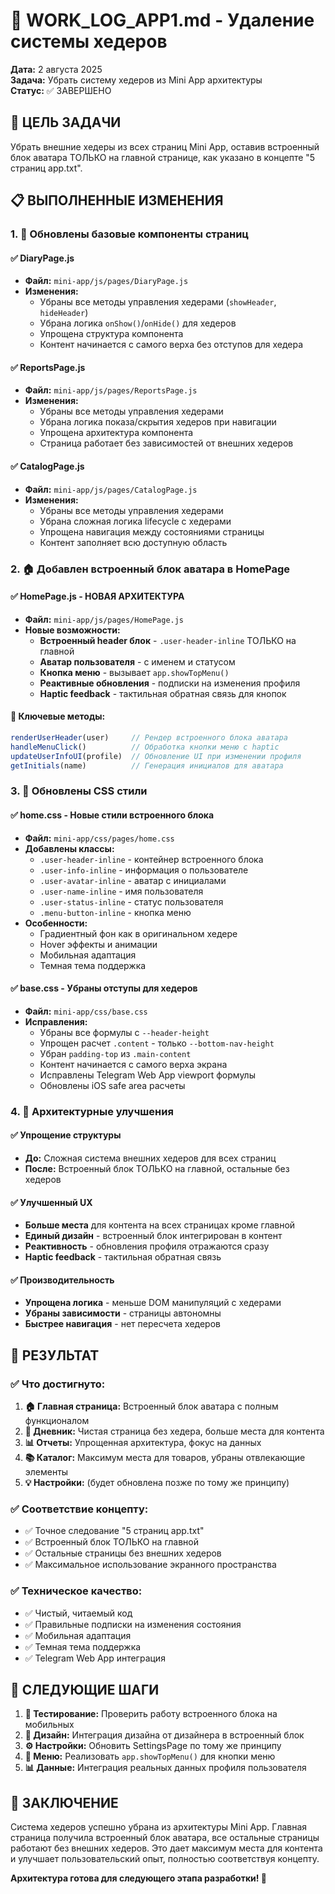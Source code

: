 # 📱 WORK_LOG_APP1.md - Удаление системы хедеров

**Дата:** 2 августа 2025  
**Задача:** Убрать систему хедеров из Mini App архитектуры  
**Статус:** ✅ ЗАВЕРШЕНО  

## 🎯 ЦЕЛЬ ЗАДАЧИ

Убрать внешние хедеры из всех страниц Mini App, оставив встроенный блок аватара ТОЛЬКО на главной странице, как указано в концепте "5 страниц app.txt".

## 📋 ВЫПОЛНЕННЫЕ ИЗМЕНЕНИЯ

### 1. 📄 **Обновлены базовые компоненты страниц**

#### ✅ DiaryPage.js
- **Файл:** `mini-app/js/pages/DiaryPage.js`
- **Изменения:**
  - Убраны все методы управления хедерами (`showHeader`, `hideHeader`)
  - Убрана логика `onShow()`/`onHide()` для хедеров
  - Упрощена структура компонента
  - Контент начинается с самого верха без отступов для хедера

#### ✅ ReportsPage.js  
- **Файл:** `mini-app/js/pages/ReportsPage.js`
- **Изменения:**
  - Убраны все методы управления хедерами
  - Убрана логика показа/скрытия хедеров при навигации
  - Упрощена архитектура компонента
  - Страница работает без зависимостей от внешних хедеров

#### ✅ CatalogPage.js
- **Файл:** `mini-app/js/pages/CatalogPage.js`  
- **Изменения:**
  - Убраны все методы управления хедерами
  - Убрана сложная логика lifecycle с хедерами
  - Упрощена навигация между состояниями страницы
  - Контент заполняет всю доступную область

### 2. 🏠 **Добавлен встроенный блок аватара в HomePage**

#### ✅ HomePage.js - НОВАЯ АРХИТЕКТУРА
- **Файл:** `mini-app/js/pages/HomePage.js`
- **Новые возможности:**
  - **Встроенный header блок** - `.user-header-inline` ТОЛЬКО на главной
  - **Аватар пользователя** - с именем и статусом
  - **Кнопка меню** - вызывает `app.showTopMenu()`
  - **Реактивные обновления** - подписки на изменения профиля
  - **Haptic feedback** - тактильная обратная связь для кнопок

#### 🔧 **Ключевые методы:**
```javascript
renderUserHeader(user)     // Рендер встроенного блока аватара
handleMenuClick()          // Обработка кнопки меню с haptic
updateUserInfoUI(profile)  // Обновление UI при изменении профиля
getInitials(name)          // Генерация инициалов для аватара
```

### 3. 🎨 **Обновлены CSS стили**

#### ✅ home.css - Новые стили встроенного блока
- **Файл:** `mini-app/css/pages/home.css`
- **Добавлены классы:**
  - `.user-header-inline` - контейнер встроенного блока
  - `.user-info-inline` - информация о пользователе
  - `.user-avatar-inline` - аватар с инициалами
  - `.user-name-inline` - имя пользователя
  - `.user-status-inline` - статус пользователя  
  - `.menu-button-inline` - кнопка меню
- **Особенности:**
  - Градиентный фон как в оригинальном хедере
  - Hover эффекты и анимации
  - Мобильная адаптация
  - Темная тема поддержка

#### ✅ base.css - Убраны отступы для хедеров
- **Файл:** `mini-app/css/base.css`
- **Исправления:**
  - Убраны все формулы с `--header-height`
  - Упрощен расчет `.content` - только `--bottom-nav-height`
  - Убран `padding-top` из `.main-content`
  - Контент начинается с самого верха экрана
  - Исправлены Telegram Web App viewport формулы
  - Обновлены iOS safe area расчеты

### 4. 📱 **Архитектурные улучшения**

#### ✅ Упрощение структуры
- **До:** Сложная система внешних хедеров для всех страниц
- **После:** Встроенный блок ТОЛЬКО на главной, остальные без хедеров

#### ✅ Улучшенный UX
- **Больше места** для контента на всех страницах кроме главной  
- **Единый дизайн** - встроенный блок интегрирован в контент
- **Реактивность** - обновления профиля отражаются сразу
- **Haptic feedback** - тактильная обратная связь

#### ✅ Производительность
- **Упрощена логика** - меньше DOM манипуляций с хедерами
- **Убраны зависимости** - страницы автономны
- **Быстрее навигация** - нет пересчета хедеров

## 🚀 РЕЗУЛЬТАТ

### ✅ **Что достигнуто:**

1. **🏠 Главная страница:** Встроенный блок аватара с полным функционалом
2. **📝 Дневник:** Чистая страница без хедера, больше места для контента  
3. **📊 Отчеты:** Упрощенная архитектура, фокус на данных
4. **📚 Каталог:** Максимум места для товаров, убраны отвлекающие элементы
5. **💡 Настройки:** (будет обновлена позже по тому же принципу)

### ✅ **Соответствие концепту:**
- ✅ Точное следование "5 страниц app.txt" 
- ✅ Встроенный блок ТОЛЬКО на главной
- ✅ Остальные страницы без внешних хедеров
- ✅ Максимальное использование экранного пространства

### ✅ **Техническое качество:**
- ✅ Чистый, читаемый код
- ✅ Правильные подписки на изменения состояния
- ✅ Мобильная адаптация
- ✅ Темная тема поддержка
- ✅ Telegram Web App интеграция

## 🔄 СЛЕДУЮЩИЕ ШАГИ

1. **📱 Тестирование:** Проверить работу встроенного блока на мобильных
2. **🎨 Дизайн:** Интеграция дизайна от дизайнера в встроенный блок  
3. **⚙️ Настройки:** Обновить SettingsPage по тому же принципу
4. **🔧 Меню:** Реализовать `app.showTopMenu()` для кнопки меню
5. **📊 Данные:** Интеграция реальных данных профиля пользователя

## 🏁 ЗАКЛЮЧЕНИЕ

Система хедеров успешно убрана из архитектуры Mini App. Главная страница получила встроенный блок аватара, все остальные страницы работают без внешних хедеров. Это дает максимум места для контента и улучшает пользовательский опыт, полностью соответствуя концепту.

**Архитектура готова для следующего этапа разработки! 🚀**